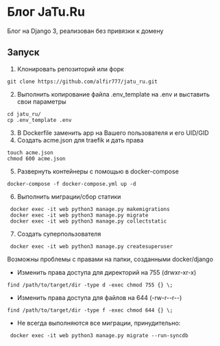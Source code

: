 # Блог JaTu.Ru

Блог на Django 3, реализован без привязки к домену

## Запуск
1. Клонировать репозиторий или форк
```
git clone https://github.com/alfir777/jatu_ru.git
```
2. Выполнить копирование файла .env_template на .env и выставить свои параметры
```
cd jatu_ru/
cp .env_template .env
```
3. В Dockerfile заменить app на Вашего пользователя и его UID/GID
4. Создать acme.json для traefik и дать права
```
touch acme.json
chmod 600 acme.json
```
5. Развернуть контейнеры с помощью в docker-compose
```
docker-compose -f docker-compose.yml up -d
```
6. Выполнить миграции/сбор статики
```
 docker exec -it web python3 manage.py makemigrations
 docker exec -it web python3 manage.py migrate
 docker exec -it web python3 manage.py collectstatic
```
7. Создать суперпользователя
```
 docker exec -it web python3 manage.py createsuperuser
```
Возможны проблемы с правами на папки, созданными docker/django
- Изменить права доступа для директорий на 755 (drwxr-xr-x)
```
find /path/to/target/dir -type d -exec chmod 755 {} \;
```
- Изменить права доступа для файлов на 644 (-rw-r--r--)
```
find /path/to/target/dir -type f -exec chmod 644 {} \;
```
- Не всегда выполняются все миграции, принудительно:
```
 docker exec -it web python3 manage.py migrate --run-syncdb
```